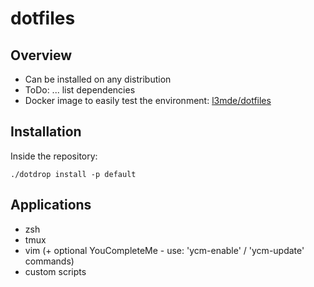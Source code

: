 # dotfiles

## Overview

* Can be installed on any distribution
* ToDo: ... list dependencies
* Docker image to easily test the environment: [l3mde/dotfiles](https://hub.docker.com/r/l3mde/dotfiles)

## Installation

Inside the repository:

```./dotdrop install -p default```

## Applications

* zsh
* tmux
* vim (+ optional YouCompleteMe - use: 'ycm-enable' / 'ycm-update' commands)
* custom scripts
